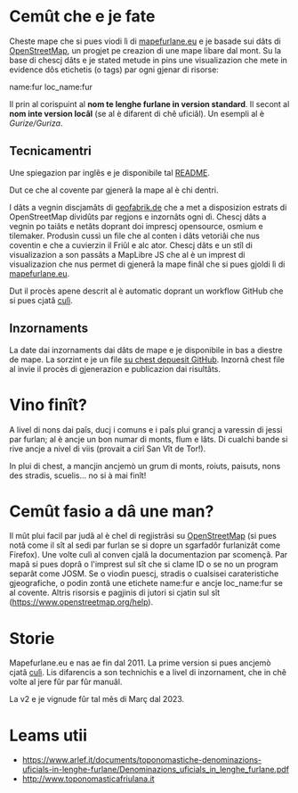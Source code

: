 # Cemût che e je fate
Cheste mape che si pues viodi lì di [mapefurlane.eu](https://www.mapefurlane.eu) e je basade sui dâts di [OpenStreetMap](https://www.openstreetmap.org), un progjet pe creazion di une mape libare dal mont. Su la base di chescj dâts e je stated metude in pins une visualizazion che mete in evidence dôs etichetis (o tags) par ogni gjenar di risorse:

 name:fur
 loc_name:fur

Il prin al corispuint al **nom te lenghe furlane in version standard**. Il secont al **nom inte version locâl** (se al è difarent di chê uficiâl). Un esempli al è *Gurize/Guriza*.

## Tecnicamentri

Une spiegazion par inglês e je disponibile tal [README](../README.md).

Dut ce che al covente par gjenerâ la mape al è chi dentri.

I dâts a vegnin discjamâts di [geofabrik.de](https://www.geofabrik.de/) che a met a disposizion estrats di OpenStreetMap dividûts par regjons e inzornâts ogni dì. Chescj dâts a vegnin po taiâts e netâts doprant doi imprescj opensource, osmium e tilemaker. Produsìn cussì un file che al conten i dâts vetoriâi che nus coventin e che a cuvierzin il Friûl e alc ator. Chescj dâts e un stîl di visualizazion a son passâts a MapLibre JS che al è un imprest di visualizazion che nus permet di gjenerâ la mape finâl che si pues gjoldi lì di [mapefurlane.eu](https://www.mapefurlane.eu).

Dut il procès apene descrit al è automatic doprant un workflow GitHub che si pues cjatâ [culì](../.github/workflows/generate-and-publish.yaml).

## Inzornaments

La date dai inzornaments dai dâts de mape e je disponibile in bas a diestre de mape. La sorzint e je un file [su chest depuesit GitHub](../MAPDATE.txt). Inzornâ chest file al invie il procès di gjenerazion e publicazion dai risultâts.

# Vino finît?

A livel di nons dai paîs, ducj i comuns e i paîs plui grancj a varessin di jessi par furlan; al è ancje un bon numar di monts, flum e lâts. Di cualchi bande si rive ancje a nivel di viis (provait a cirî San Vît de Tor!).

In plui di chest, a mancjin ancjemò un grum di monts, roiuts, paisuts, nons des stradis, scuelis... no si à mai finît!

# Cemût fasio a dâ une man?

Il mût plui facil par judâ al è chel di regjistrâsi su [OpenStreetMap](https://www.openstreetmap.org) (si pues notâ come il sît al sedi par furlan se si dopre un sgarfadôr furlanizât come Firefox). Une volte culì al conven cjalâ la documentazion par scomençâ. Par mapâ si pues doprâ o l'imprest sul sît che si clame ID o se no un program separât come JOSM. Se o viodìn puescj, stradis o cualsisei carateristiche gjeografiche, o podin zontâ une etichete name:fur e ancje loc_name:fur se al covente. Altris risorsis e pagjinis di jutori si cjatin sul sît (https://www.openstreetmap.org/help).

# Storie

Mapefurlane.eu e nas ae fin dal 2011. La prime version si pues ancjemò cjatâ [culì](https://www.mapefurlane.eu/v1). Lis difarencis a son technichis e a livel di inzornament, che in chê volte al jere fûr par fûr manuâl.

La v2 e je vignude fûr tal mês di Març dal 2023.

# Leams utii

* https://www.arlef.it/documents/toponomastiche-denominazions-uficials-in-lenghe-furlane/Denominazions_uficials_in_lenghe_furlane.pdf
* http://www.toponomasticafriulana.it
